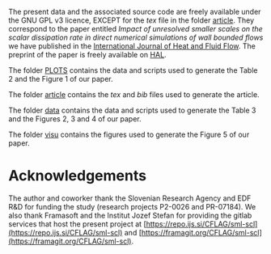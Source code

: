 The present data and the associated source code are freely available under the GNU GPL v3 licence, EXCEPT for the *tex* file in the folder [article](/article/). They correspond to the paper entitled *Impact of unresolved smaller scales on the scalar dissipation rate in direct numerical simulations of wall bounded flows* we have published in the [International Journal of Heat and Fluid Flow](https://doi.org/10.1016/j.ijheatfluidflow.2017.10.009). The preprint of the paper is freely available on [HAL](https://hal.archives-ouvertes.fr/hal-01631517).

The folder [PLOTS](/PLOTS/) contains the data and scripts used to generate the Table 2 and the Figure 1 of our paper.

The folder [article](/article/) contains the *tex* and *bib* files used to generate the article.

The folder [data](/data/) contains the data and scripts used to generate the Table 3 and the Figures 2, 3 and 4 of our paper.

The folder [visu](/visu/) contains the figures used to generate the Figure 5 of our paper.

# Acknowledgements

The author and coworker thank the Slovenian Research Agency and EDF R&D for funding the study (research projects P2-0026 and PR-07184). We also thank Framasoft and the Institut Jozef Stefan for providing the gitlab services that host the present project at [https://repo.ijs.si/CFLAG/sml-scl](https://repo.ijs.si/CFLAG/sml-scl) and [https://framagit.org/CFLAG/sml-scl](https://framagit.org/CFLAG/sml-scl).

